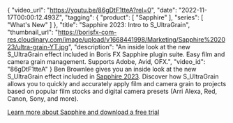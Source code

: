 {
"video_url": "https://youtu.be/86gDtF1tteA?rel=0",
  "date": "2022-11-17T00:00:12.493Z",
  "tagging": {
    "product": [
      "Sapphire"
    ],
    "series": [
      "What's New"
    ]
  },
  "title": "Sapphire 2023: Intro to S_UltraGrain",
  "thumbnail_url": "https://borisfx-com-res.cloudinary.com/image/upload/v1668441998/Marketing/Sapphire%202023/ultra-grain-YT.jpg",
  "description": "An inside look at the new S_UltraGrain effect included in Boris FX Sapphire plugin suite. Easy film and camera grain management. Supports Adobe, Avid, OFX.",
  "video_id": "86gDtF1tteA"
}
Ben Brownlee gives you an inside look at the new S_UltraGrain effect included in [Sapphire 2023](https://borisfx.com/products/sapphire/?collection=sapphire&product=sapphire). Discover how S_UltraGrain allows you to quickly and accurately apply film and camera grain to projects based on popular film stocks and digital camera p﻿resets (Arri Alexa, Red, Canon, Sony, and more).



[Learn more about Sapphire and download a free trial](https://vfx.borisfx.com/sapphire-free-trial)
